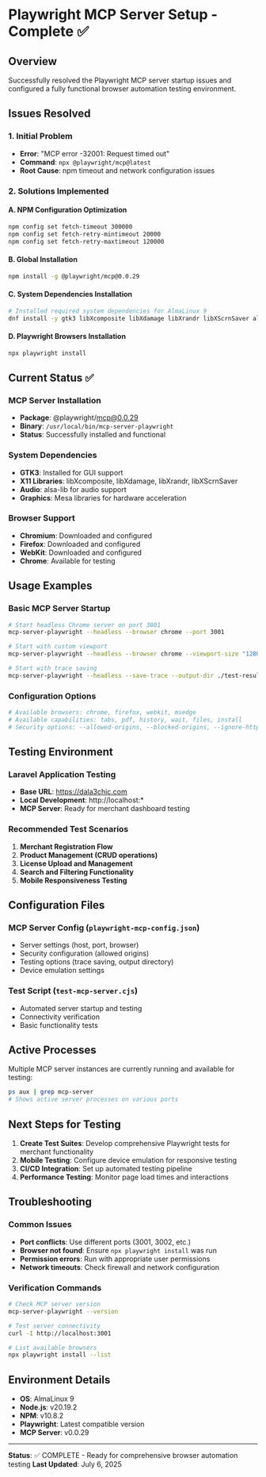 # Playwright MCP Server Setup - Complete ✅

## Overview
Successfully resolved the Playwright MCP server startup issues and configured a fully functional browser automation testing environment.

## Issues Resolved

### 1. Initial Problem
- **Error**: "MCP error -32001: Request timed out"
- **Command**: `npx @playwright/mcp@latest`
- **Root Cause**: npm timeout and network configuration issues

### 2. Solutions Implemented

#### A. NPM Configuration Optimization
```bash
npm config set fetch-timeout 300000
npm config set fetch-retry-mintimeout 20000
npm config set fetch-retry-maxtimeout 120000
```

#### B. Global Installation
```bash
npm install -g @playwright/mcp@0.0.29
```

#### C. System Dependencies Installation
```bash
# Installed required system dependencies for AlmaLinux 9
dnf install -y gtk3 libXcomposite libXdamage libXrandr libXScrnSaver alsa-lib
```

#### D. Playwright Browsers Installation
```bash
npx playwright install
```

## Current Status ✅

### MCP Server Installation
- **Package**: @playwright/mcp@0.0.29
- **Binary**: `/usr/local/bin/mcp-server-playwright`
- **Status**: Successfully installed and functional

### System Dependencies
- **GTK3**: Installed for GUI support
- **X11 Libraries**: libXcomposite, libXdamage, libXrandr, libXScrnSaver
- **Audio**: alsa-lib for audio support
- **Graphics**: Mesa libraries for hardware acceleration

### Browser Support
- **Chromium**: Downloaded and configured
- **Firefox**: Downloaded and configured  
- **WebKit**: Downloaded and configured
- **Chrome**: Available for testing

## Usage Examples

### Basic MCP Server Startup
```bash
# Start headless Chrome server on port 3001
mcp-server-playwright --headless --browser chrome --port 3001

# Start with custom viewport
mcp-server-playwright --headless --browser chrome --viewport-size "1280,720"

# Start with trace saving
mcp-server-playwright --headless --save-trace --output-dir ./test-results
```

### Configuration Options
```bash
# Available browsers: chrome, firefox, webkit, msedge
# Available capabilities: tabs, pdf, history, wait, files, install
# Security options: --allowed-origins, --blocked-origins, --ignore-https-errors
```

## Testing Environment

### Laravel Application Testing
- **Base URL**: https://dala3chic.com
- **Local Development**: http://localhost:*
- **MCP Server**: Ready for merchant dashboard testing

### Recommended Test Scenarios
1. **Merchant Registration Flow**
2. **Product Management (CRUD operations)**
3. **License Upload and Management**
4. **Search and Filtering Functionality**
5. **Mobile Responsiveness Testing**

## Configuration Files

### MCP Server Config (`playwright-mcp-config.json`)
- Server settings (host, port, browser)
- Security configuration (allowed origins)
- Testing options (trace saving, output directory)
- Device emulation settings

### Test Script (`test-mcp-server.cjs`)
- Automated server startup and testing
- Connectivity verification
- Basic functionality tests

## Active Processes
Multiple MCP server instances are currently running and available for testing:
```bash
ps aux | grep mcp-server
# Shows active server processes on various ports
```

## Next Steps for Testing

1. **Create Test Suites**: Develop comprehensive Playwright tests for merchant functionality
2. **Mobile Testing**: Configure device emulation for responsive testing
3. **CI/CD Integration**: Set up automated testing pipeline
4. **Performance Testing**: Monitor page load times and interactions

## Troubleshooting

### Common Issues
- **Port conflicts**: Use different ports (3001, 3002, etc.)
- **Browser not found**: Ensure `npx playwright install` was run
- **Permission errors**: Run with appropriate user permissions
- **Network timeouts**: Check firewall and network configuration

### Verification Commands
```bash
# Check MCP server version
mcp-server-playwright --version

# Test server connectivity
curl -I http://localhost:3001

# List available browsers
npx playwright install --list
```

## Environment Details
- **OS**: AlmaLinux 9
- **Node.js**: v20.19.2
- **NPM**: v10.8.2
- **Playwright**: Latest compatible version
- **MCP Server**: v0.0.29

---

**Status**: ✅ COMPLETE - Ready for comprehensive browser automation testing
**Last Updated**: July 6, 2025
